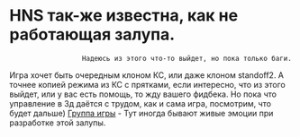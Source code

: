# HNS так-же известна, как не работающая залупа.
                      Надеюсь из этого что-то выйдет, но пока только баги.
Игра хочет быть очередным клоном КС, или даже клоном standoff2.
А точнее копией режима из КС с прятками, если интересно, что из этого выйдет, или у вас есть помощь, то жду вашего фидбека.
Но пока что управление в 3д даётся с трудом, как и сама игра, посмотрим, что будет дальше)
[Группа игры](https://t.me/h0m3us3r_project) - Тут иногда бывают живые эмоции при разработке этой залупы.
